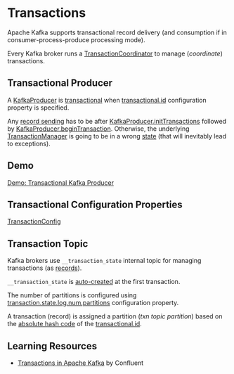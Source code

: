 # Transactions

Apache Kafka supports transactional record delivery (and consumption if in consumer-process-produce processing mode).

Every Kafka broker runs a [TransactionCoordinator](TransactionCoordinator.md) to manage (_coordinate_) transactions.

## Transactional Producer

A [KafkaProducer](../clients/producer/KafkaProducer.md) is [transactional](../clients/producer/TransactionManager.md#isTransactional) when [transactional.id](../clients/producer/ProducerConfig.md#transactional.id) configuration property is specified.

Any [record sending](../clients/producer/KafkaProducer.md#send) has to be after [KafkaProducer.initTransactions](../clients/producer/KafkaProducer.md#initTransactions) followed by [KafkaProducer.beginTransaction](../clients/producer/KafkaProducer.md#beginTransaction). Otherwise, the underlying [TransactionManager](../clients/producer/TransactionManager.md) is going to be in a wrong [state](../clients/producer/TransactionManager.md#states) (that will inevitably lead to exceptions).

## Demo

[Demo: Transactional Kafka Producer](../demo/transactional-kafka-producer.md)

## <span id="TransactionConfig"> Transactional Configuration Properties

[TransactionConfig](TransactionConfig.md)

## <span id="TRANSACTION_STATE_TOPIC_NAME"> Transaction Topic

Kafka brokers use `__transaction_state` internal topic for managing transactions (as [records](TransactionStateManager.md#appendTransactionToLog)).

`__transaction_state` is [auto-created](../DefaultAutoTopicCreationManager.md#creatableTopic) at the first transaction.

The number of partitions is configured using [transaction.state.log.num.partitions](../KafkaConfig.md#transaction.state.log.num.partitions) configuration property.

A transaction (record) is assigned a partition (_txn topic partition_) based on the [absolute hash code](TransactionStateManager.md#partitionFor) of the [transactional.id](../clients/producer/ProducerConfig.md#transactional.id).

## Learning Resources

* [Transactions in Apache Kafka](https://www.confluent.io/blog/transactions-apache-kafka/) by Confluent
